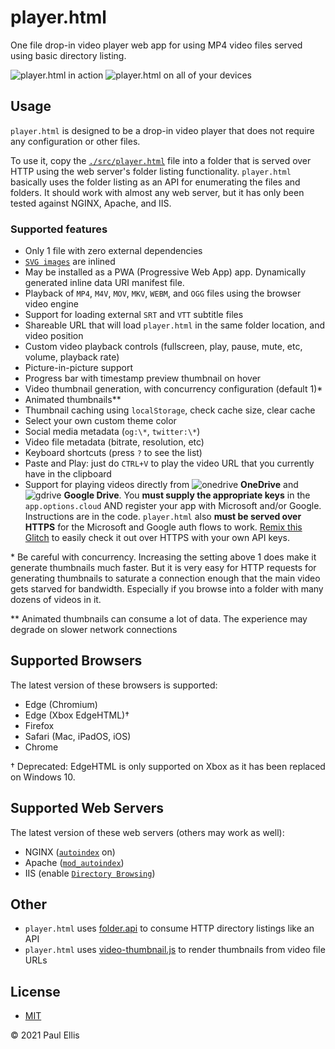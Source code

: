 # player.html
One file drop-in video player web app for using MP4 video files served using basic directory listing.

![player.html in action](https://user-images.githubusercontent.com/455424/140204106-eff3504d-64f0-4038-977b-52555dd96358.png)
![player.html on all of your devices](https://user-images.githubusercontent.com/455424/140200711-7a414217-63db-41b7-8f6e-8d00d7e9eb27.png)

## Usage
`player.html` is designed to be a drop-in video player that does not require any configuration or other files.

To use it, copy the [`./src/player.html`](src/player.html) file into a folder that is served over HTTP using the web server's folder listing functionality. `player.html` basically uses the folder listing as an API for enumerating the files and folders. It should work with almost any web server, but it has only been tested against NGINX, Apache, and IIS.

### Supported features

* Only 1 file with zero external dependencies
* [`SVG images`](https://github.com/microsoft/fluentui-system-icons/) are inlined
* May be installed as a PWA (Progressive Web App) app. Dynamically generated inline data URI manifest file.
* Playback of `MP4`, `M4V`, `MOV`, `MKV`, `WEBM`, and `OGG` files using the browser video engine
* Support for loading external `SRT` and `VTT` subtitle files
* Shareable URL that will load `player.html` in the same folder location, and video position
* Custom video playback controls (fullscreen, play, pause, mute, etc, volume, playback rate)
* Picture-in-picture support
* Progress bar with timestamp preview thumbnail on hover
* Video thumbnail generation, with concurrency configuration (default 1)*
* Animated thumbnails**
* Thumbnail caching using `localStorage`, check cache size, clear cache
* Select your own custom theme color
* Social media metadata (`og:\*`, `twitter:\*`)
* Video file metadata (bitrate, resolution, etc)
* Keyboard shortcuts (press `?` to see the list)
* Paste and Play: just do `CTRL+V` to play the video URL that you currently have in the clipboard
* Support for playing videos directly from ![onedrive](https://user-images.githubusercontent.com/455424/93652838-4cc6dd80-f9cb-11ea-8d8c-062705d5500e.png) **OneDrive** and ![gdrive](https://user-images.githubusercontent.com/455424/93652836-4c2e4700-f9cb-11ea-9a71-7325f745baf9.png) **Google Drive**. You **must supply the appropriate keys** in the `app.options.cloud` AND register your app with Microsoft and/or Google. Instructions are in the code. `player.html` also **must be served over HTTPS** for the Microsoft and Google auth flows to work. [Remix this Glitch](https://glitch.com/edit/#!/player-html-remix?path=src%2Fplayer.html%3A487%3A10) to easily check it out over HTTPS with your own API keys.

\* Be careful with concurrency. Increasing the setting above 1 does make it generate thumbnails much faster. But it is very easy for HTTP requests for generating thumbnails to saturate a connection enough that the main video gets starved for bandwidth. Especially if you browse into a folder with many dozens of videos in it.

\** Animated thumbnails can consume a lot of data. The experience may degrade on slower network connections

## Supported Browsers

The latest version of these browsers is supported:

* Edge (Chromium)
* Edge (Xbox EdgeHTML)†
* Firefox
* Safari (Mac, iPadOS, iOS)
* Chrome

† Deprecated: EdgeHTML is only supported on Xbox as it has been replaced on Windows 10.

## Supported Web Servers

The latest version of these web servers (others may work as well):

* NGINX ([`autoindex`](https://nginx.org/en/docs/http/ngx_http_autoindex_module.html) on)
* Apache ([`mod_autoindex`](https://cwiki.apache.org/confluence/display/HTTPD/DirectoryListings))
* IIS (enable [`Directory Browsing`](https://docs.microsoft.com/en-us/iis/configuration/system.webserver/directorybrowse))

## Other

* `player.html` uses [folder.api](https://github.com/pseudosavant/folder.api) to consume HTTP directory listings like an API
* `player.html` uses [video-thumbnail.js](https://github.com/pseudosavant/video-thumbnail.js) to render thumbnails from video file URLs

## License

* [MIT](./LICENSE)

&copy; 2021 Paul Ellis
